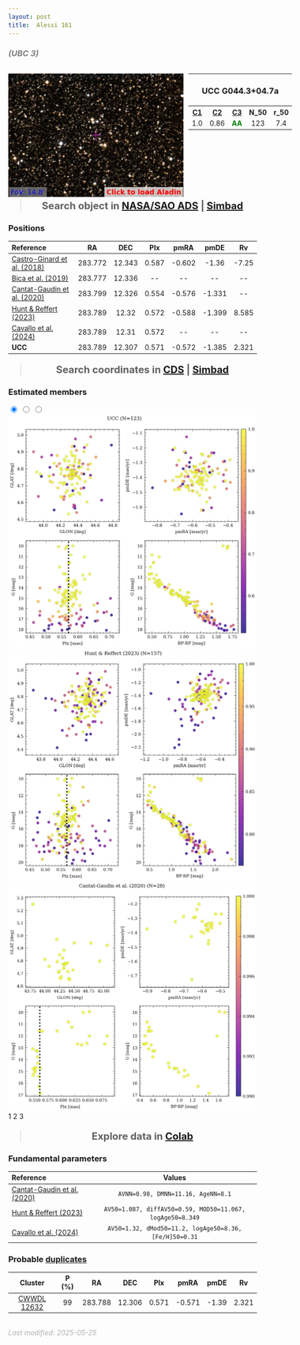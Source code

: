 ```yaml
---
layout: post
title:  Alessi 161
---
```

<h3><span style="color: #808080;"><i>(UBC 3)</i></span></h3><div style="display: flex; justify-content: space-between; width:720px;height:250px">
<div style="text-align: center;">

<!-- Static image + data attributes for FOV and target -->
<img id="aladin_img"
     data-umami-event="aladin_load"
     src="https://raw.githubusercontent.com/ucc23/Q1P/main/plots/alessi161_aladin.webp"
     alt="Click to load Aladin Lite" 
     style="width:355px;height:250px; cursor: pointer;"
     data-fov="0.247" 
     data-target="283.789 12.307"/>
<!-- Div to contain Aladin Lite viewer -->
<div id="aladin-lite-div" style="width:355px;height:250px;display:none;"></div>
<!-- Aladin Lite script (will be loaded after the image is clicked) -->
<script src="{{ site.baseurl }}/scripts/aladin_load.js"></script>

</div>
<!-- Left block -->

<table style="text-align: center; width:355px;height:250px;">
  <!-- Row 1 (title) -->
  <tr>
    <td colspan="5"><h3>UCC G044.3+04.7a</h3></td>
  </tr>
  <!-- Row 2 -->
  <tr>
    <th><a href="https://ucc.ar/faq#what-are-the-c1-c2-and-c3-parameters" title="Photometric class">C1</a></th>
    <th><a href="https://ucc.ar/faq#what-are-the-c1-c2-and-c3-parameters" title="Density class">C2</a></th>
    <th><a href="https://ucc.ar/faq#what-are-the-c1-c2-and-c3-parameters" title="Combined class">C3</a></th>
    <th><div title="Stars with membership probability >50%">N_50</div></th>
    <th><div title="Radius that contains half the members [arcmin]">r_50</div></th>
  </tr>
  <!-- Row 3 -->
  <tr>
    <td>1.0</td>
    <td>0.86</td>
    <td><span style="color: green; font-weight: bold;">A</span><span style="color: green; font-weight: bold;">A</span></td>
    <td>123</td>
    <td>7.4</td>
  </tr>
</table>
</div>

> <p style="text-align:center; font-weight: bold; font-size:20px">Search object in <a data-umami-event="nasa_search" href="https://ui.adsabs.harvard.edu/search/q=%20collection%3Aastronomy%20body%3A%22Alessi%20161%22&sort=date%20desc%2C%20bibcode%20desc&p_=0" target="_blank">NASA/SAO ADS</a> | <a data-umami-event="simbad_search" href="https://simbad.cds.unistra.fr/simbad/sim-id-refs?Ident=alessi161" target="_blank">Simbad</a></p>


### Positions

| Reference    | RA    | DEC   | Plx  | pmRA  | pmDE   |  Rv  |
| :---         | :---: | :---: | :---: | :---: | :---: | :---: |
|[Castro-Ginard et al. (2018)](https://ui.adsabs.harvard.edu/abs/2018A%26A...618A..59C) | 283.772 | 12.343 | 0.587 | -0.602 | -1.36 | -7.25 |
|[Bica et al. (2019)](https://ui.adsabs.harvard.edu/abs/2019AJ....157...12B) | 283.777 | 12.336 | -- | -- | -- | -- |
|[Cantat-Gaudin et al. (2020)](https://ui.adsabs.harvard.edu/abs/2020A%26A...640A...1C) | 283.799 | 12.326 | 0.554 | -0.576 | -1.331 | -- |
|[Hunt & Reffert (2023)](https://ui.adsabs.harvard.edu/abs/2023A%26A...673A.114H) | 283.789 | 12.32 | 0.572 | -0.588 | -1.399 | 8.585 |
|[Cavallo et al. (2024)](https://ui.adsabs.harvard.edu/abs/2024AJ....167...12C) | 283.789 | 12.31 | 0.572 | -- | -- | -- |
| **UCC** |283.789 | 12.307 | 0.571 | -0.572 | -1.385 | 2.321 |

> <p style="text-align:center; font-weight: bold; font-size:20px">Search coordinates in <a data-umami-event="cds_coord_search" href="https://cdsportal.u-strasbg.fr/?target=283.789,+12.307" target="_blank">CDS</a> | <a data-umami-event="simbad_coord_search" href="https://simbad.cds.unistra.fr/mobile/object_list.html?coord=283.789%2012.307&output=json&radius=5&userEntry=alessi161" target="_blank">Simbad</a></p>

### Estimated members

<div class="carousel">
<input type="radio" name="radio-btn" id="slide1" checked>
<input type="radio" name="radio-btn" id="slide2">
<input type="radio" name="radio-btn" id="slide3">
<div class="slides">
<div class="slide">
<a href="https://raw.githubusercontent.com/ucc23/Q1P/main/plots/alessi161.webp" target="_blank">
<img src="https://raw.githubusercontent.com/ucc23/Q1P/main/plots/alessi161.webp" alt="Alessi 161 UCC">
</a>
</div>
<div class="slide">
<a href="https://raw.githubusercontent.com/ucc23/Q1P/main/plots/alessi161_HUNT23.webp" target="_blank">
<img src="https://raw.githubusercontent.com/ucc23/Q1P/main/plots/alessi161_HUNT23.webp" alt="Alessi 161 HUNT23">
</a>
</div>
<div class="slide">
<a href="https://raw.githubusercontent.com/ucc23/Q1P/main/plots/alessi161_CANTAT20.webp" target="_blank">
<img src="https://raw.githubusercontent.com/ucc23/Q1P/main/plots/alessi161_CANTAT20.webp" alt="Alessi 161 CANTAT20">
</a>
</div>
</div>
<div class="indicators">
<label for="slide1">1</label>
<label for="slide2">2</label>
<label for="slide3">3</label>
</div>
</div>


> <p style="text-align:center; font-weight: bold; font-size:20px">Explore data in <a data-umami-event="colab" href="https://colab.research.google.com/github/ucc23/ucc/blob/main/assets/notebook.ipynb" target="_blank">Colab</a></p>


### Fundamental parameters

| Reference |  Values |
| :---         |     :---:      |
| [Cantat-Gaudin et al. (2020)](https://ui.adsabs.harvard.edu/abs/2020A%26A...640A...1C) | `AVNN=0.98, DMNN=11.16, AgeNN=8.1` |
| [Hunt & Reffert (2023)](https://ui.adsabs.harvard.edu/abs/2023A%26A...673A.114H) | `AV50=1.087, diffAV50=0.59, MOD50=11.067, logAge50=8.349` |
| [Cavallo et al. (2024)](https://ui.adsabs.harvard.edu/abs/2024AJ....167...12C) | `AV50=1.32, dMod50=11.2, logAge50=8.36, [Fe/H]50=0.31` |

### Probable <a href="https://ucc.ar/faq#how-are-probable-duplicates-identified" title="See FAQ for definition of proximity">duplicates</a>

| Cluster | P (%) | RA    | DEC   | Plx   | pmRA  | pmDE  | Rv    |
| :---:   | :---: | :---: | :---: | :---: | :---: | :---: | :---: |
|[CWWDL 12632](/_clusters/cwwdl12632/)| 99 | 283.788 | 12.306 | 0.571 | -0.571 | -1.39 | 2.321 |


<br>
<font color="b3b1b1"><i>Last modified: 2025-05-25</i></font>
